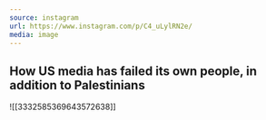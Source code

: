 ```yaml
---
source: instagram
url: https://www.instagram.com/p/C4_uLylRN2e/
media: image
---
```


## How US media has failed its own people, in addition to Palestinians

![[3332585369643572638]]

